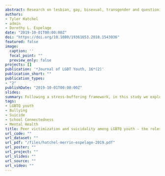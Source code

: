 ```yaml
---
abstract: Research on lesbian, gay, bisexual, transgender and questioning (LGBTQ) youth’s experiences at school has largely focused on stigma, adversity, disparities, and peer victimization. Factors like school climate, individual differences, and social support have also garnered significant attention. However, there has been a dearth of research examining how they relate to both suicidal ideation and suicide attempts. Our goal was to bolster the extant literature by examining the protective role of parental support and psychological mechanisms like school belonging and self-compassion among LGBTQ youth struggling with peer victimization and suicidality. A cross-sectional study was completed with a sample of 934 LGBTQ high school students. Structural equation modeling was employed to analyze direct and indirect effects. Peer victimization was positively associated with both forms of suicidality and negatively associated with school belonging and self-compassion. Psychological processes varied in their in prediction of suicidal ideation and attempts. Parental support did not moderate pathways between victimization and processes, but was associated with diminished suicidality and improved school belonging. Our findings illustrate the critical nature of further developing our understanding of the complexities of suicidality. School programs and interventions that are designed to cultivate belonging, self-compassion, and parental support may prove to be especially beneficial for victimized LGBTQ youth who struggle with suicidality.
authors:
- Tyler Hatchel
- admin
- Dorothy L. Espelage
date: "2019-10-01T00:00:00Z"
doi: "https://doi.org/10.1080/19361653.2018.1543036"
featured: false
image:
  caption: ''
  focal_point: ""
  preview_only: false
projects: []
publication: '*Journal of LGBT Youth, 16*(2)'
publication_short: ""
publication_types:
- "2"
publishDate: "2019-10-01T00:00:00Z"
slides: 
summary: Following a stress-buffering framework, in this study we explore the potential ameliorating effect of parental support on the relationships between these peer victimization and self-compassion as well as school belonging.
tags:
- LGBTQ youth
- Bullying
- Suicide
- School Connectedness
- Mental Health
title: Peer victimization and suicidality among LGBTQ youth - the roles of school belonging, self-compassion, and parental support
url_code: ""
url_dataset: ""
url_pdf: "/files/hatchel-merrin-espelage-2019.pdf"
url_poster: ""
url_project: ""
url_slides: ""
url_source: ""
url_video: ""
---
```

